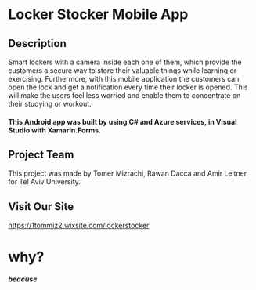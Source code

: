 # Locker Stocker Mobile App
## Description

Smart lockers with a camera inside each one of them, which provide the customers a secure way to store their valuable things while learning or exercising. Furthermore, with this mobile application the customers can open the lock and get a notification every time their locker is opened. This will make the users feel less worried and enable them to concentrate on their studying or workout.

#### This Android app was built by using C# and Azure services, in Visual Studio with Xamarin.Forms.

## Project Team

This project was made by Tomer Mizrachi, Rawan Dacca and Amir Leitner for Tel Aviv University.

## Visit Our Site
https://1tommiz2.wixsite.com/lockerstocker


# why?
##### beacuse
